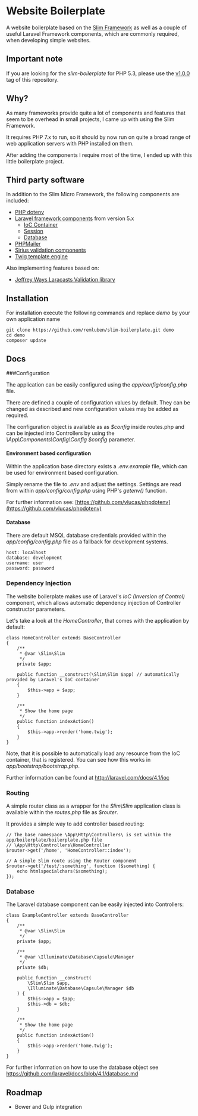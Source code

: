 # Website Boilerplate

A website boilerplate based on the [Slim Framework](http://www.slimframework.com/) as well as a couple of useful Laravel Framework components, which are commonly required, when developing simple websites.

## Important note

If you are looking for the *slim-boilerplate* for PHP 5.3, please use the [v1.0.0](https://github.com/remluben/slim-boilerplate/releases/tag/v1.0.0) tag of this repository.

## Why?

As many frameworks provide quite a lot of components and features that seem to be overhead in small projects, I came up with using the Slim Framework.

It requires PHP 7.x to run, so it should by now run on quite a broad range of web application servers with PHP installed on them.

After adding the components I require most of the time, I ended up with this little boilerplate project.

## Third party software

In addition to the Slim Micro Framework, the following components are included:

* [PHP dotenv](https://github.com/vlucas/phpdotenv)
* [Laravel framework components](http://www.laravel.com/docs) from version 5.x
    * [IoC Container](https://github.com/illuminate/container)
    * [Session](https://github.com/illuminate/session)
    * [Database](https://github.com/illuminate/database)
* [PHPMailer](https://github.com/PHPMailer/PHPMailer)
* [Sirius validation components](https://github.com/siriusphp/validation)
* [Twig template engine](http://twig.sensiolabs.org/)

Also implementing features based on:

* [Jeffrey Ways Laracasts Validation library](https://github.com/laracasts/Validation)

## Installation

For installation execute the following commands and replace *demo* by your own application name

    git clone https://github.com/remluben/slim-boilerplate.git demo
    cd demo
    composer update

## Docs

###Configuration

The application can be easily configured using the *app/config/config.php* file.

There are defined a couple of configuration values by default. They can be changed as described and new configuration values may be added as required.

The configuration object is available as as *$config* inside routes.php and can be injected into Controllers by using the *\App\Components\Config\Config $config* parameter.

#### Environment based configuration

Within the application base directory exists a *.env.example* file, which can be used for environment based configuration.

Simply rename the file to *.env* and adjust the settings. Settings are read from within *app/config/config.php* using PHP's *getenv()* function.

For further information see: [https://github.com/vlucas/phpdotenv](https://github.com/vlucas/phpdotenv)

#### Database

There are default MSQL database credentials provided within the *app/config/config.php* file as a fallback for development systems.

    host: localhost
    database: development
    username: user
    password: password

### Dependency Injection

The website boilerplate makes use of Laravel's *IoC (Inversion of Control)* component, which allows automatic dependency injection of Controller constructor parameters.

Let's take a look at the *HomeController*, that comes with the application by default:

    class HomeController extends BaseController
    {
        /**
         * @var \Slim\Slim
         */
        private $app;
    
        public function __construct(\Slim\Slim $app) // automatically provided by Laravel's IoC container
        {
            $this->app = $app;
        }
    
        /**
         * Show the home page
         */
        public function indexAction()
        {
            $this->app->render('home.twig');
        }
    }

Note, that it is possible to automatically load any resource from the IoC container, that is registered. You can see how this works in *app/bootstrap/bootstrap.php*.

Further information can be found at http://laravel.com/docs/4.1/ioc

### Routing

A simple router class as a wrapper for the *Slim\Slim* application class is available within the *routes.php* file as *$router*.

It provides a simple way to add controller based routing:


    // The base namespace \App\Http\Controllers\ is set within the app/boilerplate/boilerplate.php file
    // \App\Http\Controllers\HomeController
    $router->get('/home', 'HomeController::index');
    
    // A simple Slim route using the Router component
    $router->get('/test/:something', function ($something) {
        echo htmlspecialchars($something);
    });

### Database

The Laravel database component can be easily injected into Controllers:

    class ExampleController extends BaseController
    {
        /**
         * @var \Slim\Slim
         */
        private $app;
    
        /**
         * @var \Illuminate\Database\Capsule\Manager
         */
        private $db;
    
        public function __construct(
            \Slim\Slim $app,
            \Illuminate\Database\Capsule\Manager $db
        ) {
            $this->app = $app;
            $this->db = $db;
        }
    
        /**
         * Show the home page
         */
        public function indexAction()
        {
            $this->app->render('home.twig');
        }
    }

For further information on how to use the database object see https://github.com/laravel/docs/blob/4.1/database.md

## Roadmap

* Bower and Gulp integration